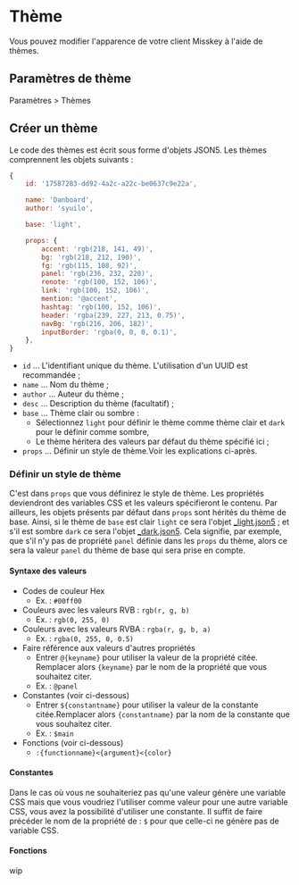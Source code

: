 # Thème

Vous pouvez modifier l'apparence de votre client Misskey à l'aide de thèmes.

## Paramètres de thème
Paramètres > Thèmes

## Créer un thème
Le code des thèmes est écrit sous forme d'objets JSON5. Les thèmes comprennent les objets suivants :
``` js
{
    id: '17587283-dd92-4a2c-a22c-be0637c9e22a',

    name: 'Danboard',
    author: 'syuilo',

    base: 'light',

    props: {
        accent: 'rgb(218, 141, 49)',
        bg: 'rgb(218, 212, 190)',
        fg: 'rgb(115, 108, 92)',
        panel: 'rgb(236, 232, 220)',
        renote: 'rgb(100, 152, 106)',
        link: 'rgb(100, 152, 106)',
        mention: '@accent',
        hashtag: 'rgb(100, 152, 106)',
        header: 'rgba(239, 227, 213, 0.75)',
        navBg: 'rgb(216, 206, 182)',
        inputBorder: 'rgba(0, 0, 0, 0.1)',
    },
}

```

* `id` ... L'identifiant unique du thème. L'utilisation d'un UUID est recommandée ;
* `name` ... Nom du thème ;
* `author` ... Auteur du thème ;
* `desc` ... Description du thème (facultatif) ;
* `base` ... Thème clair ou sombre :
    * Sélectionnez `light` pour définir le thème comme thème clair et `dark` pour le définir comme sombre,
    * Le thème héritera des valeurs par défaut du thème spécifié ici ;
* `props` ... Définir un style de thème.Voir les explications ci-après.

### Définir un style de thème
C'est dans `props` que vous définirez le style de thème. Les propriétés deviendront des variables CSS et les valeurs spécifieront le contenu. Par ailleurs, les objets présents par défaut dans `props` sont hérités du thème de base. Ainsi, si le thème de `base` est clair `light` ce sera l'objet [_light.json5](https://github.com/syuilo/misskey/blob/develop/src/client/themes/_light.json5) ; et s'il est sombre `dark` ce sera l'objet [_dark.json5](https://github.com/syuilo/misskey/blob/develop/src/client/themes/_dark.json5). Cela signifie, par exemple, que s'il n'y pas de propriété `panel` définie dans les `props` du thème, alors ce sera la valeur `panel` du thème de base qui sera prise en compte.

#### Syntaxe des valeurs
* Codes de couleur Hex
    * Ex. : `#00ff00`
* Couleurs avec les valeurs RVB : `rgb(r, g, b)`
    * Ex. : `rgb(0, 255, 0)`
* Couleurs avec les valeurs RVBA : `rgba(r, g, b, a)`
    * Ex. : `rgba(0, 255, 0, 0.5)`
* Faire référence aux valeurs d'autres propriétés
    * Entrer `@{keyname}` pour utiliser la valeur de la propriété citée. Remplacer alors `{keyname}` par le nom de la propriété que vous souhaitez citer.
    * Ex. : `@panel`
* Constantes (voir ci-dessous)
    * Entrer `${constantname}` pour utiliser la valeur de la constante citée.Remplacer alors `{constantname}` par la nom de la constante que vous souhaitez citer.
    * Ex. : `$main`
* Fonctions (voir ci-dessous)
    * `:{functionname}<{argument}<{color}`

#### Constantes
Dans le cas où vous ne souhaiteriez pas qu'une valeur génère une variable CSS mais que vous voudriez l'utiliser comme valeur pour une autre variable CSS, vous avez la possibilité d'utiliser une constante. Il suffit de faire précéder le nom de la propriété de : `$` pour que celle-ci ne génère pas de variable CSS.

#### Fonctions
wip
